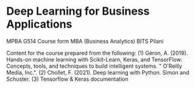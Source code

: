 # Deep Learning for Business Applications
 MPBA G514 Course form MBA (Business Analytics) BITS Pilani

Content for the course prepared from the following:
(1) Géron, A. (2019). Hands-on machine learning with Scikit-Learn, Keras, and TensorFlow: Concepts, tools, and techniques to build intelligent systems. " O'Reilly Media, Inc.".
(2) Chollet, F. (2021). Deep learning with Python. Simon and Schuster.
(3) Tensorflow & Keras documentation
